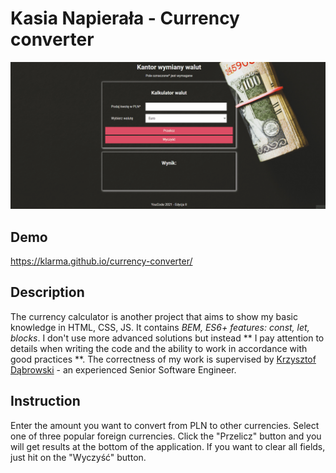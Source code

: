 # Kasia Napierała - Currency converter

![kalkulator walut](images/currencyConverter.gif)

## Demo

https://klarma.github.io/currency-converter/

## Description

The currency calculator is another project that aims to show my basic knowledge in HTML, CSS, JS. It contains *BEM, ES6+ features: const, let, blocks*. I don't use more advanced solutions but instead ** I pay attention to details when writing the code and the ability to work in accordance with good practices **. The correctness of my work is supervised by [Krzysztof Dąbrowski](https://www.linkedin.com/in/dabrowskisoftware) - an experienced Senior Software Engineer.

## Instruction 

Enter the amount you want to convert from PLN to other currencies. Select one of three popular foreign currencies. Click the "Przelicz" button and you will get results at the bottom of the application. If you want to clear all fields, just hit on the "Wyczyść" button.